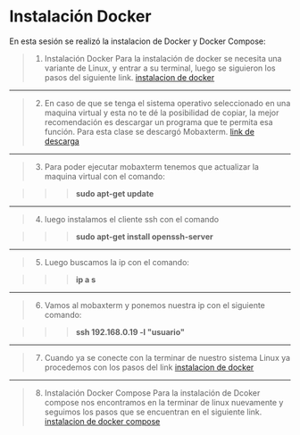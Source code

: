 Instalación Docker
===
En esta sesión se realizó la instalacion de Docker y Docker Compose:

>1. Instalación Docker Para la instalación de docker se necesita una variante de Linux, y entrar a su terminal, luego se siguieron los pasos del siguiente link. [instalacion de docker](https://docs.docker.com/engine/install/ubuntu/)
---
>2. En caso de que se tenga el sistema operativo seleccionado en una maquina virtual y esta no te dé la posibilidad de copiar, la mejor recomendación es descargar un programa que te permita esa función. Para esta clase se descargó Mobaxterm. [link de descarga](https://mobaxterm.mobatek.net/)
---
>3. Para poder ejecutar mobaxterm tenemos que actualizar la maquina virtual con el comando:

> > > **sudo apt-get update**
---
>4. luego instalamos el cliente ssh con el comando 

> > > **sudo apt-get install openssh-server**
---
>5. Luego buscamos la ip con el comando:

> > > **ip a s**
---
>6. Vamos al mobaxterm y ponemos nuestra ip con el siguiente comando:

> > > **ssh 192.168.0.19 -l "usuario"**
---
>7. Cuando ya se conecte con la terminar de nuestro sistema Linux ya procedemos con los pasos del link [instalacion de docker](https://docs.docker.com/engine/install/ubuntu/)
---
>8. Instalación Docker Compose Para la instalación de Dcoker compose nos encontramos en la terminar de linux nuevamente y seguimos los pasos que se encuentran en el siguiente link. [instalacion de docker compose](https://docs.docker.com/engine/install/ubuntu/)
